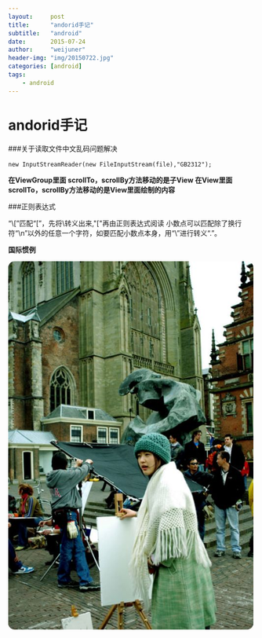 ```yaml
---
layout:     post
title:      "andorid手记"
subtitle:   "android"
date:       2015-07-24
author:     "weijuner"
header-img: "img/20150722.jpg"
categories: [android]
tags:
    - android
---
```

# andorid手记

###关于读取文件中文乱码问题解决

    new InputStreamReader(new FileInputStream(file),"GB2312");

 **在ViewGroup里面 scrollTo，scrollBy方法移动的是子View
 在View里面scrollTo，scrollBy方法移动的是View里面绘制的内容**

###正则表达式

“\\[”匹配“\[”，先将\转义出来,"\["再由正则表达式阅读
小数点可以匹配除了换行符“\n”以外的任意一个字符，如要匹配小数点本身，用“\”进行转义“\.”。



**国际惯例**


![img](/img/20150724.jpg)